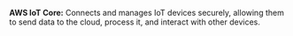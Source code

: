 **AWS IoT Core:** Connects and manages IoT devices securely, allowing them to send data to the cloud, process it, and interact with other devices.